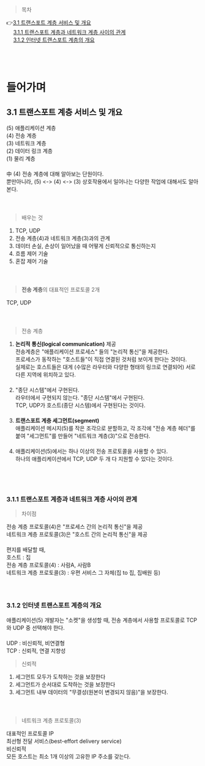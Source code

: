 > 목차

👉[3.1 트랜스포트 계층 서비스 및 개요](#31-트랜스포트-계층-서비스-및-개요)　   
　   [3.1.1 트랜스포트 계층과 네트워크 계층 사이의 관계](#311-트랜스포트-계층과-네트워크-계층-사이의-관계)　   　   
　   [3.1.2 인터넷 트랜스포트 계층의 개요](#312-인터넷-트랜스포트-계층의-개요)　   
  
　   
　   
# 들어가며

## 3.1 트랜스포트 계층 서비스 및 개요

(5) 애플리케이션 계층　   
(4) 전송 계층　   
(3) 네트워크 계층　   
(2) 데이터 링크 계층　   
(1) 물리 계층　   
　   
中 (4) 전송 계층에 대해 알아보는 단원이다.　   
뿐만아니라, (5) <-> (4) <-> (3) 상호작용에서 일어나는 다양한 작업에 대해서도 알아본다.　   
　   
　   
> 배우는 것

1. TCP, UDP　   
2. 전송 계층(4)과 네트워크 계층(3)과의 관계　   
3. 데이터 손실, 손상이 일어났을 때 어떻게 신뢰적으로 통신하는지　   
4. 흐름 제어 기술　   
5. 혼잡 제어 기술 　   
　   
　   
> **전송 계층**의 대표적인 프로토콜 2개

TCP, UDP 　   
　   
　   
> 전송 계층

1) **논리적 통신(logical communication)** 제공　   
 전송계층은 "애플리케이션 프로세스" 들의 "논리적 통신"을 제공한다.　   
 프로세스가 동작하는 "호스트들"이 직접 연결된 것처럼 보이게 한다는 것이다.　   
실제로는 호스트들은 대게  (수많은 라우터와 다양한 형태의 링크로 연결되어) 서로 다른 지역에 위치하고 있다.　   
　   
2) "종단 시스템"에서 구현된다.　   
라우터에서 구현되지 않는다. "종단 시스템"에서 구현된다.　   
TCP, UDP가 호스트(종단 시스템)에서 구현된다는 것이다.　   
　   
 3) **트랜스포트 계층 세그먼트(segment)**　   
애플리케이션 메시지(5)를 작은 조각으로 분할하고, 각 조각에 "전송 계층 헤더"를 붙여 "세그먼트"를 만들어 "네트워크 계층(3)"으로 전송한다. 　   
　   
4) 애플리케이션(5)에서는 하나 이상의 전송 프로토콜을 사용할 수 있다.　   
하나의 애플리케이션에서 TCP, UDP 두 개 다 지원할 수 있다는 것이다.　   
　   
　   
　   
### 3.1.1 트랜스포트 계층과 네트워크 계층 사이의 관계

> 차이점

전송 계층 프로토콜(4)은 "프로세스 간의 논리적 통신"을 제공　   
네트워크 계층 프로토콜(3)은 "호스트 간의 논리적 통신"을 제공　   
　   
편지를 배달할 때,　   
호스트 : 집　   
전송 계층 프로토콜(4) : 사람A, 사람B　   
네트워크 계층 프로토콜(3) : 우편 서비스 그 자체(집 to 집, 집배원 등)　   
　   
　   
### 3.1.2 인터넷 트랜스포트 계층의 개요

애플리케이션(5) 개발자는 "소켓"을 생성할 때, 전송 계층에서 사용할 프로토콜로 TCP와 UDP 중  선택해야 한다. 　   
　   
UDP : 비신뢰적, 비연결형　   
TCP : 신뢰적, 연결 지향성　   

    
> 신뢰적

1) 세그먼트 모두가 도착하는 것을 보장한다　   
2) 세그먼트가 순서대로 도착하는 것을 보장한다　   
3) 세그먼트 내부 데이터의 "무결성(원본이 변경되지 않음)"을 보장한다.　   
　   
　   
> 네트워크 계층 프로토콜(3)

대표적인 프로토콜 IP　   
최선형 전달 서비스(best-effort delivery service)　   
비신뢰적　   
모든 호스트는 최소 1개 이상의 고유한 IP 주소를 갖는다.　   
